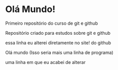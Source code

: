 # Olá Mundo!
 Primeiro repositório do curso de git e github

Repositório criado para estudos sobre git e github

essa linha eu alterei diretamente no site! do github


Olá mundo (Isso seria mais uma linha de programa)

uma linha em que eu acabei de alterar